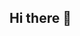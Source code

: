 ## Hi there 👋

<!--
**TevitaSoqo/TevitaSoqo** is a ✨ _special_ ✨ repository because its `README.md` (this file) appears on your GitHub profile.

I am currently a Masters in GIS student at Clark university and 
enjoy my Python class.

www.linkedin.com/in/tevita-marau-soqo-540714156



Kindly
Ts
-->
